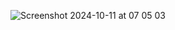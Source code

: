 ![Screenshot 2024-10-11 at 07 05 03](https://github.com/user-attachments/assets/3bd2dec4-9094-4602-b369-1f55b80489f4)
